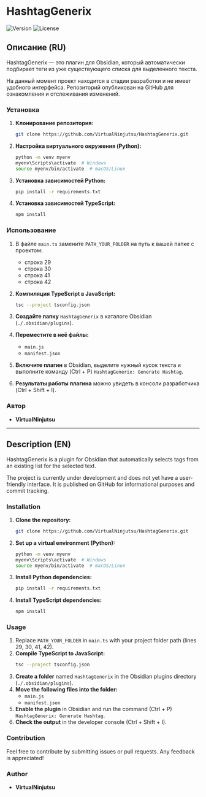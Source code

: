 # HashtagGenerix

![Version](https://img.shields.io/badge/version-0.1.0-blue.svg)
![License](https://img.shields.io/badge/license-MIT-green.svg)

## Описание (RU)

HashtagGenerix — это плагин для Obsidian, который автоматически подбирает теги из уже существующего списка для выделенного текста.

На данный момент проект находится в стадии разработки и не имеет удобного интерфейса. Репозиторий опубликован на GitHub для ознакомления и отслеживания изменений.

### Установка

1. **Клонирование репозитория:**

   ```sh
   git clone https://github.com/VirtualNinjutsu/HashtagGenerix.git
   ```

2. **Настройка виртуального окружения (Python):**

   ```sh
   python -m venv myenv
   myenv\Scripts\activate  # Windows
   source myenv/bin/activate  # macOS/Linux
   ```

3. **Установка зависимостей Python:**

   ```sh
   pip install -r requirements.txt
   ```

4. **Установка зависимостей TypeScript:**

   ```sh
   npm install
   ```

### Использование

1. В файле `main.ts` замените `PATH_YOUR_FOLDER` на путь к вашей папке с проектом:

   - строка 29
   - строка 30
   - строка 41
   - строка 42

2. **Компиляция TypeScript в JavaScript:**

   ```sh
   tsc --project tsconfig.json
   ```

3. **Создайте папку** `HashtagGenerix` в каталоге Obsidian (`./.obsidian/plugins`).

4. **Переместите в неё файлы:**

   - `main.js`
   - `manifest.json`

5. **Включите плагин** в Obsidian, выделите нужный кусок текста и выполните команду (Ctrl + P) `HashtagGenerix: Generate Hashtag`.

6. **Результаты работы плагина** можно увидеть в консоли разработчика (Ctrl + Shift + I).

### Автор

- **VirtualNinjutsu**

---

## Description (EN)

HashtagGenerix is a plugin for Obsidian that automatically selects tags from an existing list for the selected text.

The project is currently under development and does not yet have a user-friendly interface. It is published on GitHub for informational purposes and commit tracking.

### Installation

1. **Clone the repository:**

   ```sh
   git clone https://github.com/VirtualNinjutsu/HashtagGenerix.git
   ```

2. **Set up a virtual environment (Python):**

   ```sh
   python -m venv myenv
   myenv\Scripts\activate  # Windows
   source myenv/bin/activate  # macOS/Linux
   ```

3. **Install Python dependencies:**

   ```sh
   pip install -r requirements.txt
   ```

4. **Install TypeScript dependencies:**

   ```sh
   npm install
   ```

### Usage

1. Replace `PATH_YOUR_FOLDER` in `main.ts` with your project folder path (lines 29, 30, 41, 42).
2. **Compile TypeScript to JavaScript:**
   ```sh
   tsc --project tsconfig.json
   ```
3. **Create a folder** named `HashtagGenerix` in the Obsidian plugins directory (`./.obsidian/plugins`).
4. **Move the following files into the folder:**
   - `main.js`
   - `manifest.json`
5. **Enable the plugin** in Obsidian and run the command (Ctrl + P) `HashtagGenerix: Generate Hashtag`.
6. **Check the output** in the developer console (Ctrl + Shift + I).

### Contribution

Feel free to contribute by submitting issues or pull requests. Any feedback is appreciated!

### Author

- **VirtualNinjutsu**


